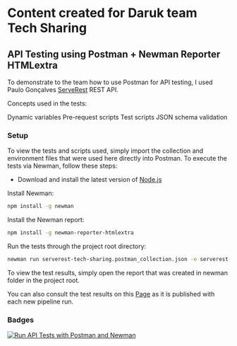 # Content created for Daruk team Tech Sharing

## API Testing using Postman + Newman Reporter HTMLextra

To demonstrate to the team how to use Postman for API testing, I used Paulo Gonçalves [ServeRest](https://serverest.dev/) REST API.

Concepts used in the tests:

Dynamic variables
Pre-request scripts
Test scripts
JSON schema validation

### Setup

To view the tests and scripts used, simply import the collection and environment files that were used here directly into Postman. To execute the tests via Newman, follow these steps:

- Download and install the latest version of [Node.js](https://nodejs.org/en/)

Install Newman:
```sh
npm install -g newman
```

Install the Newman report:
```sh
npm install -g newman-reporter-htmlextra
```

Run the tests through the project root directory:
```sh
newman run serverest-tech-sharing.postman_collection.json -e serverest-tech-sharing.postman_environment.json -r htmlextra
```

To view the test results, simply open the report that was created in newman folder in the project root.

You can also consult the test results on this [Page](https://samska.github.io/serverest-tech-sharing/report.html) as it is published with each new pipeline run.

### Badges

[![Run API Tests with Postman and Newman](https://github.com/Samska/serverest-tech-sharing/actions/workflows/postman.yml/badge.svg)](https://github.com/Samska/serverest-tech-sharing/actions/workflows/postman.yml)